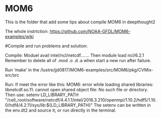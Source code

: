 # MOM6

This is the folder that add some tips about compile MOM6 in deepthought2

The whole instrtction: https://github.com/NOAA-GFDL/MOM6-examples/wiki



#Compile and run problems and solution: 

Compile: 
Moduel avail intel/ncl/netcdf…….   Then module load ncl/6.2.1
Remember to delete all of .mod .o .d .a when start a new run after failure. 

Run ‘make’ in the /lustre/jjd0817/MOM6-examples/src/MOM6/pkg/CVMix-src/src


Run: 
If meet the error like this: MOM6: error while loading shared libraries: libnetcdf.so.11: cannot open shared object file: No such file or directory.
Then use: setenv LD_LIBRARY_PATH "/cell_root/software/netcdf/4.4.1.1/intel/2016.3.210/openmpi/1.10.2/hdf5/1.10.0/hdf4/4.2.11/sys/lib:${LD_LIBRARY_PATH}"
The setenv can be written in the env.dt2 and source it; or run directly in the terminal. 
